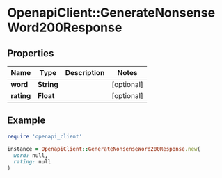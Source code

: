 # OpenapiClient::GenerateNonsenseWord200Response

## Properties

| Name | Type | Description | Notes |
| ---- | ---- | ----------- | ----- |
| **word** | **String** |  | [optional] |
| **rating** | **Float** |  | [optional] |

## Example

```ruby
require 'openapi_client'

instance = OpenapiClient::GenerateNonsenseWord200Response.new(
  word: null,
  rating: null
)
```


